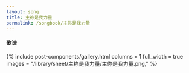 ```yaml
---
layout: song
title: 主祢是我力量
permalink: /songbook/主祢是我力量
---
```


#### 歌谱

{% include post-components/gallery.html
    columns = 1
    full_width = true
    images = "/library/sheet/主祢是我力量/主你是我力量.png,"
%}
